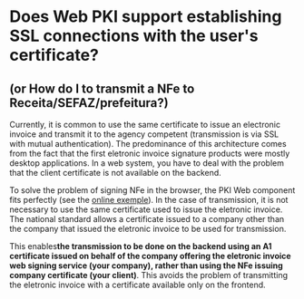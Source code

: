 ﻿# Does Web PKI support establishing SSL connections with the user's certificate?

## (or How do I to transmit a NFe to Receita/SEFAZ/prefeitura?)

Currently, it is common to use the same certificate to issue an electronic invoice and transmit it to the agency competent 
(transmission is via SSL with mutual authentication). The predominance of this architecture comes from the fact 
that the first eletronic invoice signature products were mostly desktop applications. In a web system, you have to deal with 
the problem that the client certificate is not available on the backend.

To solve the problem of signing NFe in the browser, the PKI Web component fits perfectly (see the
[online exemple](https://www.lacunasoftware.com/en/DemoRestPKI/nfeSignature)). In the case of transmission, it is not 
necessary to use the same certificate used to issue the eletronic invoice. The national standard allows a certificate issued 
to a company other than the company that issued the eletronic invoice to be used for transmission.

This enables**the transmission to be done on the backend using an A1 certificate issued on behalf of the company offering the eletronic invoice web signing service (your company), rather than using the NFe issuing company certificate (your client)**. This avoids the problem of transmitting the eletronic invoice with a certificate available only on the frontend.